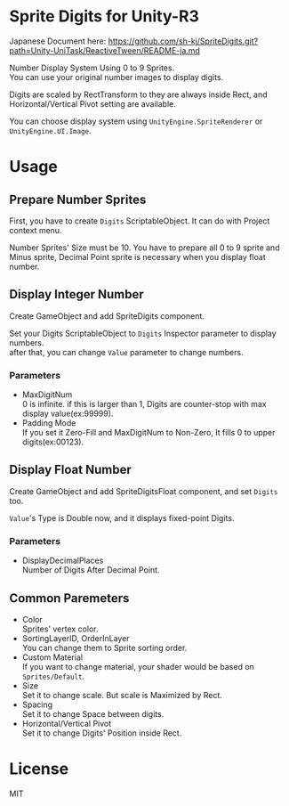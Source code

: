 # Sprite Digits for Unity-R3

Japanese Document here: https://github.com/sh-kj/SpriteDigits.git?path=Unity-UniTask/ReactiveTween/README-ja.md

Number Display System Using 0 to 9 Sprites.  
You can use your original number images to display digits.

Digits are scaled by RectTransform to they are always inside Rect, and Horizontal/Vertical Pivot setting are available.

You can choose display system using `UnityEngine.SpriteRenderer` or `UnityEngine.UI.Image`.

# Usage

## Prepare Number Sprites

First, you have to create `Digits` ScriptableObject. It can do with Project context menu.

Number Sprites' Size must be 10. You have to prepare all 0 to 9 sprite and Minus sprite, Decimal Point sprite is necessary when you display float number.

## Display Integer Number

Create GameObject and add SpriteDigits component.

Set your Digits ScriptableObject to `Digits` Inspector parameter to display numbers.  
after that, you can change `Value` parameter to change numbers.

### Parameters

- MaxDigitNum  
0 is infinite. if this is larger than 1, Digits are counter-stop with max display value(ex:99999).
- Padding Mode  
If you set it Zero-Fill and MaxDigitNum to Non-Zero, It fills 0 to upper digits(ex:00123).

## Display Float Number

Create GameObject and add SpriteDigitsFloat component, and set `Digits` too.

`Value`'s Type is Double now, and it displays fixed-point Digits.

### Parameters

- DisplayDecimalPlaces  
Number of Digits After Decimal Point.

## Common Paremeters

- Color  
Sprites' vertex color.
- SortingLayerID, OrderInLayer  
You can change them to Sprite sorting order.
- Custom Material  
If you want to change material, your shader would be based on `Sprites/Default`.  
- Size  
Set it to change scale. But scale is Maximized by Rect.
- Spacing  
Set it to change Space between digits.
- Horizontal/Vertical Pivot  
Set it to change Digits' Position inside Rect.

# License

MIT